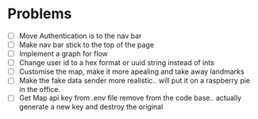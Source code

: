 # Problems
- [ ] Move Authentication is to the nav bar
- [ ] Make nav bar stick to the top of the page
- [ ] Implement a graph for flow
- [ ] Change user id to a hex format or uuid string instead of ints
- [ ] Customise the map, make it more apealing and take away landmarks
- [ ] Make the fake data sender more realistic.. will put it on a raspberry pie in the office.
- [ ] Get Map api key from .env file remove from the code base.. actually generate a new key and destroy the original